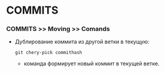 # COMMITS

### COMMITS >> Moving >> Comands
- Дублирование коммита из другой ветки в текущую:

  ```
  git chery-pick commithash
  ```
  - команда формирует новый коммит в текущей ветке.